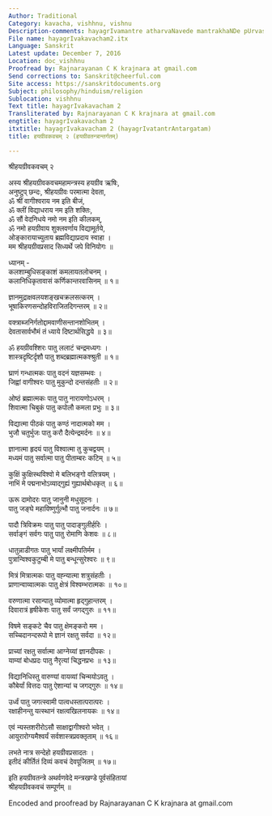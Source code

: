 ```yaml
---
Author: Traditional
Category: kavacha, vishhnu, vishnu
Description-comments: hayagrIvamantre atharvaNavede mantrakhaNDe pUrvasaMhitA
File name: hayagrIvakavacham2.itx
Language: Sanskrit
Latest update: December 7, 2016
Location: doc_vishhnu
Proofread by: Rajnarayanan C K krajnara at gmail.com
Send corrections to: Sanskrit@cheerful.com
Site access: https://sanskritdocuments.org
Subject: philosophy/hinduism/religion
Sublocation: vishhnu
Text title: hayagrIvakavacham 2
Transliterated by: Rajnarayanan C K krajnara at gmail.com
engtitle: hayagrIvakavacham 2
itxtitle: hayagrIvakavacham 2 (hayagrIvatantrAntargatam)
title: हयग्रीवकवचम् २ (हयग्रीवतन्त्रान्तर्गतम्)

---
```

  
 श्रीहयग्रीवकवचम् २   
  
अस्य श्रीहयग्रीवकवचमहामन्त्रस्य हयग्रीव ऋषिः,  
अनुष्टुप् छन्दः, श्रीहयग्रीवः परमात्मा देवता,  
ॐ श्रीं वागीश्वराय नम इति बीजं,  
ॐ क्लीं विद्याधराय नम इति शक्तिः,  
ॐ सौं वेदनिधये नमो नम इति कीलकम्,  
ॐ नमो हयग्रीवाय शुक्लवर्णाय विद्यामूर्तये,  
ओङ्कारायाच्युताय ब्रह्मविद्याप्रदाय स्वाहा ।  
मम श्रीहयग्रीवप्रसाद सिध्यर्थे जपे विनियोगः ॥  
  
ध्यानम् -  
कलशाम्बुधिसङ्काशं कमलायतलोचनम् ।  
कलानिधिकृतावासं कर्णिकान्तरवासिनम् ॥ १॥  
  
ज्ञानमुद्राक्षवलयशङ्खचक्रलसत्करम् ।  
भूषाकिरणसन्दोहविराजितदिगन्तरम् ॥ २॥  
  
वक्त्राब्जनिर्गतोद्दामवाणीसन्तानशोभितम् ।  
देवतासार्वभौमं तं ध्याये दिष्टार्थसिद्धये ॥ ३॥  
  
ॐ हयग्रीवश्शिरः पातु ललाटं चन्द्रमध्यगः ।  
शास्त्रदृष्टिर्दृशौ पातु शब्दब्रह्मात्मकश्श्रुती ॥ १॥  
  
घ्राणं गन्धात्मकः पातु वदनं यज्ञसम्भवः ।  
जिह्वां वागीश्वरः पातु मुकुन्दो दन्तसंहतीः ॥ २॥  
  
ओष्ठं ब्रह्मात्मकः पातु पातु नारायणोऽधरम् ।  
शिवात्मा चिबुकं पातु कपोलौ कमला प्रभुः ॥ ३॥  
  
विद्यात्मा पीठकं पातु कण्ठं नादात्मको मम ।  
भुजौ चतुर्भुजः पातु करौ दैत्येन्द्रमर्दनः ॥ ४॥  
  
ज्ञानात्मा हृदयं पातु विश्वात्मा तु कुचद्वयम् ।  
मध्यमं पातु सर्वात्मा पातु पीताम्बरः कटिम् ॥ ५॥  
  
कुक्षिं कुक्षिस्थविश्वो मे बलिभङ्गो वलित्रयम् ।  
नाभिं मे पद्मनाभोऽव्याद्गुह्यं  गुह्यार्थबोधकृत् ॥ ६॥  
  
ऊरू दामोदरः पातु जानुनी मधुसूदनः ।  
पातु जङ्घे महाविष्णुर्गुल्भौ पातु जनार्दनः ॥ ७॥  
  
पादौ त्रिविक्रमः पातु पातु पादाङ्गुलीर्हरिः ।  
सर्वाङ्गं सर्वगः पातु पातु रोमाणि केशवः ॥ ८॥  
  
धातुन्नाडीगतः पातु भार्यां लक्ष्मीपतिर्मम ।  
पुत्रान्विश्वकुटुम्बी मे पातु बन्धून्सुरेश्वरः ॥ ९॥  
  
मित्रं मित्रात्मकः पातु वह्न्यात्मा शत्रुसंहतीः ।  
प्राणान्वाय्वात्मकः पातु क्षेत्रं विश्वम्भरात्मकः ॥ १०॥  
  
वरुणात्मा रसान्पातु व्योमात्मा हृद्गुहान्तरम् ।  
दिवारात्रं हृषीकेशः पातु सर्वं जगद्गुरुः ॥ ११॥  
  
विषमे सङ्कटे चैव पातु क्षेमङ्करो मम ।  
सच्चिदानन्दरूपो मे ज्ञानं रक्षतु सर्वदा ॥ १२॥  
  
प्राच्यां रक्षतु सर्वात्मा आग्नेय्यां ज्ञानदीपकः ।  
याम्यां बोधप्रदः पातु नैरृत्यां चिद्धनप्रभः ॥ १३॥  
  
विद्यानिधिस्तु वारुण्यां वायव्यां चिन्मयोऽवतु ।  
कौबेर्यां वित्तदः पातु ऐशान्यां च जगद्गुरुः ॥ १४॥  
  
उर्ध्वं पातु जगत्स्वामी पात्वधस्तात्परात्परः ।  
रक्षाहीनन्तु यत्स्थानं रक्षत्वखिलनायकः ॥ १४॥  
  
एवं न्यस्तशरीरोऽसौ साक्षाद्वागीश्वरो भवेत् ।  
आयुरारोग्यमैश्वर्यं सर्वशास्त्रप्रवक्तृताम् ॥ १६॥  
  
लभते नात्र सन्देहो हयग्रीवप्रसादतः ।  
इतीदं कीर्तितं दिव्यं कवचं देवपूजितम् ॥ १७॥  
  
इति हयग्रीवतन्त्रे अथर्वणवेदे मन्त्रखण्डे पूर्वसंहितायां  
श्रीहयग्रीवकवचं सम्पूर्णम् ॥  
  
  
Encoded and proofread by Rajnarayanan C K krajnara at gmail.com  
  
